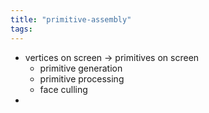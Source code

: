 ```yaml
---
title: "primitive-assembly"
tags: 
---
```


- vertices on screen → primitives on screen
	- primitive generation
	- primitive processing
	- face culling
- 